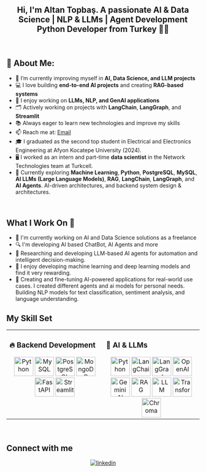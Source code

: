 ## <div align="center">Hi, I'm Altan Topbaş. A passionate AI & Data Science | NLP & LLMs | Agent Development Python Developer from Turkey 👩‍💻 </div> 
<br/>  

## 🚀 About Me:
- 🌱 I’m currently improving myself in **AI, Data Science, and LLM projects**
- 💻 I love building **end-to-end AI projects** and creating **RAG-based systems**
- 🧠 I enjoy working on **LLMs, NLP, and GenAI applications**
- 🗂️ Actively working on projects with **LangChain**, **LangGraph**, and **Streamlit**
- 📚 Always eager to learn new technologies and improve my skills
- 📫 Reach me at: [Email](altantopbas5@gmail.com)
- 🎓 I graduated as the second top student in Electrical and Electronics Engineering at Afyon Kocatepe University (2024).
- 🖥️ I worked as an intern and part-time **data scientist** in the Network Technologies team at Turkcell.
- 🌱 Currently exploring **Machine Learning**, **Python**, **PostgreSQL**, **MySQL**, **AI LLMs (Large Language Models)**, **RAG**, **LangChain**, **LangGraph**, and **AI Agents**. AI-driven architectures, and backend system design & architectures.
<br/>   

## What I Work On 🚀
- 🔭 I'm currently working on AI and Data Science solutions as a freelance
- 🔍 I'm developing AI based ChatBot, AI Agents and more
- 🔬 Researching and developing LLM-based AI agents for automation and intelligent decision-making.
- 🤖 I enjoy developing machine learning and deep learning models and find it very rewarding.
- 🧠 Creating and fine-tuning AI-powered applications for real-world use cases. I created different agents and ai models for personal needs. Building NLP models for text classification, sentiment analysis, and language understanding.

## My Skill Set  
<table><tr><td valign="top" width="33%">

### 🔥 **Backend Development**
<div align="center">
  <a href="https://www.python.org/" target="_blank"><img src="https://profilinator.rishav.dev/skills-assets/python-original.svg" alt="Python" height="50"/></a>
  <a href="https://www.mysql.com/" target="_blank"><img src="https://profilinator.rishav.dev/skills-assets/mysql-original-wordmark.svg" alt="MySQL" height="50"/></a>
  <a href="https://www.postgresql.org/" target="_blank"><img src="https://profilinator.rishav.dev/skills-assets/postgresql-original-wordmark.svg" alt="PostgreSQL" height="50"/></a>
  <a href="https://www.mongodb.com/" target="_blank"><img src="https://profilinator.rishav.dev/skills-assets/mongodb-original-wordmark.svg" alt="MongoDB" height="50"/></a>
  <a href="https://fastapi.tiangolo.com/" target="_blank"><img src="https://fastapi.tiangolo.com/img/icon-white.svg" alt="FastAPI" height="50"/></a>
  <a href="https://streamlit.io//" target="_blank"><img src="https://avatars.githubusercontent.com/u/45109972?s=48&v=4" alt="Streamlit" height="50"/></a>
  
</div>
</td><td valign="top" width="33%">

### 🤖 **AI & LLMs**
<div align="center">
  <a href="https://python.org/" target="_blank"><img src="https://profilinator.rishav.dev/skills-assets/python-original.svg" alt="Python" height="50"/></a>
  <a href="https://www.langchain.com/" target="_blank"><img src="https://newrelic.com/sites/default/files/styles/medium/public/quickstarts/images/icons/langchain--logo.png?itok=JPlfUXXw" alt="LangChain" height="50"/></a>
  <a href="https://www.langgraph.com/" target="_blank"><img src="https://assets.datacamp.com/production/repositories/6773/datasets/8b56faeb095c39785da93e3584af5b46e15b7842/LangGraph_icon.png" alt="LangGraph" height="50"/></a>
  <a href="https://openai.com/" target="_blank"><img src="https://static-00.iconduck.com/assets.00/openai-icon-2021x2048-4rpe5x7n.png" alt="OpenAI" height="50"/></a>
  <a href="https://ai.google.dev/" target="_blank"><img src="https://img.freepik.com/premium-vector/gemini-logo-icon_1273375-853.jpg" alt="Gemini AI" height="50"/></a>
  <a href="https://github.com/hwchase17/rag" target="_blank"><img src="https://styles.redditmedia.com/t5_4wxz5h/styles/communityIcon_0doymzw2usjd1.png" alt="RAG" height="50"/></a>
  <a href="https://github.com/hwchase17/rag" target="_blank"><img src="https://t4.ftcdn.net/jpg/07/56/11/69/360_F_756116963_MKdL7O7BKH1ZHicpGXHd9ys9xDMhkGr2.jpg" alt="LLM" height="50"/></a>
  <a href="https://huggingface.co/docs/transformers/index" target="_blank"><img src="https://avatars.githubusercontent.com/u/25720743?s=48&v=4" alt="Transformers" height="50"/></a>
  <a href="https://www.trychroma.com/" target="_blank"><img src="https://www.trychroma.com/_next/image?url=%2F_next%2Fstatic%2Fmedia%2Fchroma.d840f629.png&w=96&q=75&dpl=dpl_F4mdFQ7htLdXtk8L5Y9phPWGX6g6" alt="Chroma" height="50"/></a>
 </td></tr></table>  
<br/>  


## Connect with me  
<div align="center">
<a href="https://linkedin.com/in/altantopbas" target="_blank">
<img src=https://img.shields.io/badge/linkedin-%231E77B5.svg?&style=for-the-badge&logo=linkedin&logoColor=white alt=linkedin style="margin-bottom: 5px;" />
</a>
</div>  
  

<br/> 
